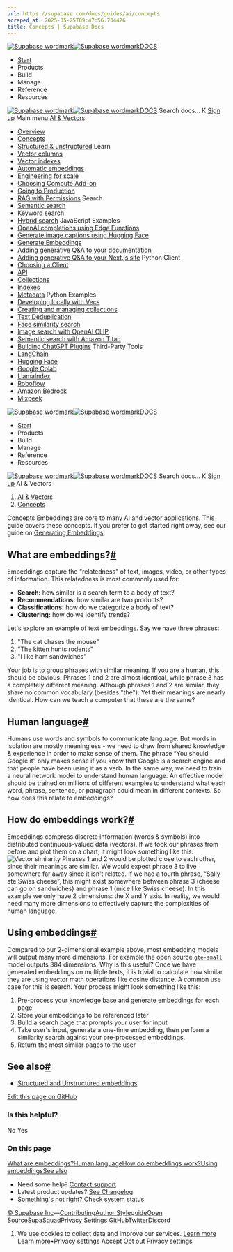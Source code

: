 ```yaml
---
url: https://supabase.com/docs/guides/ai/concepts
scraped_at: 2025-05-25T09:47:56.734426
title: Concepts | Supabase Docs
---
```


[![Supabase wordmark](https://supabase.com/docs/_next/image?url=%2Fdocs%2Fsupabase-dark.svg&w=256&q=75)![Supabase wordmark](https://supabase.com/docs/_next/image?url=%2Fdocs%2Fsupabase-light.svg&w=256&q=75)DOCS](https://supabase.com/docs)
  * [Start](https://supabase.com/docs/guides/getting-started)
  * Products 
  * Build 
  * Manage 
  * Reference 
  * Resources 


[![Supabase wordmark](https://supabase.com/docs/_next/image?url=%2Fdocs%2Fsupabase-dark.svg&w=256&q=75)![Supabase wordmark](https://supabase.com/docs/_next/image?url=%2Fdocs%2Fsupabase-light.svg&w=256&q=75)DOCS](https://supabase.com/docs)
Search docs...
K
[Sign up](https://supabase.com/dashboard)
Main menu
[AI & Vectors](https://supabase.com/docs/guides/ai)
  * [Overview](https://supabase.com/docs/guides/ai)
  * [Concepts](https://supabase.com/docs/guides/ai/concepts)
  * [Structured & unstructured](https://supabase.com/docs/guides/ai/structured-unstructured)
Learn
  * [Vector columns](https://supabase.com/docs/guides/ai/vector-columns)
  * [Vector indexes](https://supabase.com/docs/guides/ai/vector-indexes)
  * [Automatic embeddings](https://supabase.com/docs/guides/ai/automatic-embeddings)
  * [Engineering for scale](https://supabase.com/docs/guides/ai/engineering-for-scale)
  * [Choosing Compute Add-on](https://supabase.com/docs/guides/ai/choosing-compute-addon)
  * [Going to Production](https://supabase.com/docs/guides/ai/going-to-prod)
  * [RAG with Permissions](https://supabase.com/docs/guides/ai/rag-with-permissions)
Search
  * [Semantic search](https://supabase.com/docs/guides/ai/semantic-search)
  * [Keyword search](https://supabase.com/docs/guides/ai/keyword-search)
  * [Hybrid search](https://supabase.com/docs/guides/ai/hybrid-search)
JavaScript Examples
  * [OpenAI completions using Edge Functions](https://supabase.com/docs/guides/ai/examples/openai)
  * [Generate image captions using Hugging Face](https://supabase.com/docs/guides/ai/examples/huggingface-image-captioning)
  * [Generate Embeddings](https://supabase.com/docs/guides/ai/quickstarts/generate-text-embeddings)
  * [Adding generative Q&A to your documentation](https://supabase.com/docs/guides/ai/examples/headless-vector-search)
  * [Adding generative Q&A to your Next.js site](https://supabase.com/docs/guides/ai/examples/nextjs-vector-search)
Python Client
  * [Choosing a Client](https://supabase.com/docs/guides/ai/python-clients)
  * [API](https://supabase.com/docs/guides/ai/python/api)
  * [Collections](https://supabase.com/docs/guides/ai/python/collections)
  * [Indexes](https://supabase.com/docs/guides/ai/python/indexes)
  * [Metadata](https://supabase.com/docs/guides/ai/python/metadata)
Python Examples
  * [Developing locally with Vecs](https://supabase.com/docs/guides/ai/vecs-python-client)
  * [Creating and managing collections](https://supabase.com/docs/guides/ai/quickstarts/hello-world)
  * [Text Deduplication](https://supabase.com/docs/guides/ai/quickstarts/text-deduplication)
  * [Face similarity search](https://supabase.com/docs/guides/ai/quickstarts/face-similarity)
  * [Image search with OpenAI CLIP](https://supabase.com/docs/guides/ai/examples/image-search-openai-clip)
  * [Semantic search with Amazon Titan](https://supabase.com/docs/guides/ai/examples/semantic-image-search-amazon-titan)
  * [Building ChatGPT Plugins](https://supabase.com/docs/guides/ai/examples/building-chatgpt-plugins)
Third-Party Tools
  * [LangChain](https://supabase.com/docs/guides/ai/langchain)
  * [Hugging Face](https://supabase.com/docs/guides/ai/hugging-face)
  * [Google Colab](https://supabase.com/docs/guides/ai/google-colab)
  * [LlamaIndex](https://supabase.com/docs/guides/ai/integrations/llamaindex)
  * [Roboflow](https://supabase.com/docs/guides/ai/integrations/roboflow)
  * [Amazon Bedrock](https://supabase.com/docs/guides/ai/integrations/amazon-bedrock)
  * [Mixpeek](https://supabase.com/docs/guides/ai/examples/mixpeek-video-search)


[![Supabase wordmark](https://supabase.com/docs/_next/image?url=%2Fdocs%2Fsupabase-dark.svg&w=256&q=75)![Supabase wordmark](https://supabase.com/docs/_next/image?url=%2Fdocs%2Fsupabase-light.svg&w=256&q=75)DOCS](https://supabase.com/docs)
  * [Start](https://supabase.com/docs/guides/getting-started)
  * Products 
  * Build 
  * Manage 
  * Reference 
  * Resources 


[![Supabase wordmark](https://supabase.com/docs/_next/image?url=%2Fdocs%2Fsupabase-dark.svg&w=256&q=75)![Supabase wordmark](https://supabase.com/docs/_next/image?url=%2Fdocs%2Fsupabase-light.svg&w=256&q=75)DOCS](https://supabase.com/docs)
Search docs...
K
[Sign up](https://supabase.com/dashboard)
AI & Vectors
  1. [AI & Vectors](https://supabase.com/docs/guides/ai)
  2. [Concepts](https://supabase.com/docs/guides/ai/concepts)


Concepts
Embeddings are core to many AI and vector applications. This guide covers these concepts. If you prefer to get started right away, see our guide on [Generating Embeddings](https://supabase.com/docs/guides/ai/quickstarts/generate-text-embeddings).
## What are embeddings?[#](https://supabase.com/docs/guides/ai/concepts#what-are-embeddings)
Embeddings capture the "relatedness" of text, images, video, or other types of information. This relatedness is most commonly used for:
  * **Search:** how similar is a search term to a body of text?
  * **Recommendations:** how similar are two products?
  * **Classifications:** how do we categorize a body of text?
  * **Clustering:** how do we identify trends?


Let's explore an example of text embeddings. Say we have three phrases:
  1. "The cat chases the mouse"
  2. "The kitten hunts rodents" 
  3. "I like ham sandwiches"


Your job is to group phrases with similar meaning. If you are a human, this should be obvious. Phrases 1 and 2 are almost identical, while phrase 3 has a completely different meaning.
Although phrases 1 and 2 are similar, they share no common vocabulary (besides "the"). Yet their meanings are nearly identical. How can we teach a computer that these are the same?
## Human language[#](https://supabase.com/docs/guides/ai/concepts#human-language)
Humans use words and symbols to communicate language. But words in isolation are mostly meaningless - we need to draw from shared knowledge & experience in order to make sense of them. The phrase “You should Google it” only makes sense if you know that Google is a search engine and that people have been using it as a verb.
In the same way, we need to train a neural network model to understand human language. An effective model should be trained on millions of different examples to understand what each word, phrase, sentence, or paragraph could mean in different contexts.
So how does this relate to embeddings?
## How do embeddings work?[#](https://supabase.com/docs/guides/ai/concepts#how-do-embeddings-work)
Embeddings compress discrete information (words & symbols) into distributed continuous-valued data (vectors). If we took our phrases from before and plot them on a chart, it might look something like this:
![Vector similarity](https://supabase.com/docs/img/ai/vector-similarity.png)
Phrases 1 and 2 would be plotted close to each other, since their meanings are similar. We would expect phrase 3 to live somewhere far away since it isn't related. If we had a fourth phrase, “Sally ate Swiss cheese”, this might exist somewhere between phrase 3 (cheese can go on sandwiches) and phrase 1 (mice like Swiss cheese).
In this example we only have 2 dimensions: the X and Y axis. In reality, we would need many more dimensions to effectively capture the complexities of human language.
## Using embeddings[#](https://supabase.com/docs/guides/ai/concepts#using-embeddings)
Compared to our 2-dimensional example above, most embedding models will output many more dimensions. For example the open source [`gte-small`](https://huggingface.co/Supabase/gte-small) model outputs 384 dimensions.
Why is this useful? Once we have generated embeddings on multiple texts, it is trivial to calculate how similar they are using vector math operations like cosine distance. A common use case for this is search. Your process might look something like this:
  1. Pre-process your knowledge base and generate embeddings for each page
  2. Store your embeddings to be referenced later
  3. Build a search page that prompts your user for input
  4. Take user's input, generate a one-time embedding, then perform a similarity search against your pre-processed embeddings.
  5. Return the most similar pages to the user


## See also[#](https://supabase.com/docs/guides/ai/concepts#see-also)
  * [Structured and Unstructured embeddings](https://supabase.com/docs/guides/ai/structured-unstructured)

[Edit this page on GitHub ](https://github.com/supabase/supabase/blob/master/apps/docs/content/guides/ai/concepts.mdx)
### Is this helpful?
No Yes
### On this page
[What are embeddings?](https://supabase.com/docs/guides/ai/concepts#what-are-embeddings)[Human language](https://supabase.com/docs/guides/ai/concepts#human-language)[How do embeddings work?](https://supabase.com/docs/guides/ai/concepts#how-do-embeddings-work)[Using embeddings](https://supabase.com/docs/guides/ai/concepts#using-embeddings)[See also](https://supabase.com/docs/guides/ai/concepts#see-also)
  * Need some help?
[Contact support](https://supabase.com/support)
  * Latest product updates?
[See Changelog](https://supabase.com/changelog)
  * Something's not right?
[Check system status](https://status.supabase.com/)


[© Supabase Inc](https://supabase.com/)—[Contributing](https://github.com/supabase/supabase/blob/master/apps/docs/DEVELOPERS.md)[Author Styleguide](https://github.com/supabase/supabase/blob/master/apps/docs/CONTRIBUTING.md)[Open Source](https://supabase.com/open-source)[SupaSquad](https://supabase.com/supasquad)Privacy Settings
[GitHub](https://github.com/supabase/supabase)[Twitter](https://twitter.com/supabase)[Discord](https://discord.supabase.com/)
  1. We use cookies to collect data and improve our services. [Learn more](https://supabase.com/privacy#8-cookies-and-similar-technologies-used-on-our-european-services)
[Learn more](https://supabase.com/privacy#8-cookies-and-similar-technologies-used-on-our-european-services)•Privacy settings
Accept Opt out Privacy settings



